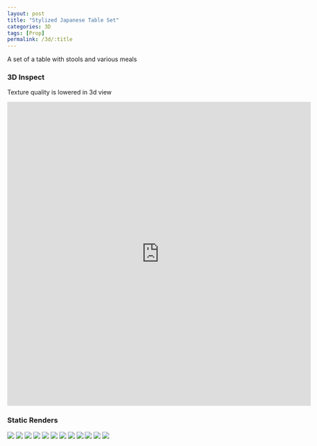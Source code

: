 ```yaml
---
layout: post
title: "Stylized Japanese Table Set"
categories: 3D
tags: [Prop]
permalink: /3d/:title
---
```


A set of a table with stools and various meals

### 3D Inspect

Texture quality is lowered in 3d view

<div class="sketchfab-embed-wrapper"> <iframe title="Stylized Japanese Meal Set" frameborder="0" allowfullscreen mozallowfullscreen="true" webkitallowfullscreen="true" allow="autoplay; fullscreen; xr-spatial-tracking" xr-spatial-tracking execution-while-out-of-viewport execution-while-not-rendered web-share width="700" height="700" src="https://sketchfab.com/models/6faabfd3be1e4dd2b595d01d556d97db/embed?dnt=1"> </iframe> </div>

### Static Renders

<img src="https://drive.google.com/thumbnail?id=1TixlzfbAwLZNnZL2hNa9uAVrDc3OYpah&sz=w1000" />
<img src="https://drive.google.com/thumbnail?id=11l_eXWrMCkpnArFuVZCoOg7CeEtWHmYO&sz=w1000" />
<img src="https://drive.google.com/thumbnail?id=11qUOZNy8BMLJ0gfbxgg66mVaxdUjaNIy&sz=w1000" />
<img src="https://drive.google.com/thumbnail?id=11rYFDbrn7EEv7NUone4muGaeRT-Av0He&sz=w1000" />
<img src="https://drive.google.com/thumbnail?id=11suIcsj6YRuSXea9R1XhK17AWsFfpp36&sz=w1000" />
<img src="https://drive.google.com/thumbnail?id=11v16ZPtr9eQQx5srPOFD2UN5HGo1-kPS&sz=w1000" />
<img src="https://drive.google.com/thumbnail?id=11vDzPLWwWm_F8zXoBYbnVvdDvgGX0jn9&sz=w1000" />
<img src="https://drive.google.com/thumbnail?id=11dg0ZBwdd7Q1NJP4b7bmrgcNTIYUBIgK&sz=w1000" />
<img src="https://drive.google.com/thumbnail?id=11dx_9w63Ud4RY9qvFCjTE0L-F9icX6VG&sz=w1000" />
<img src="https://drive.google.com/thumbnail?id=11e9Go9cYim3Ac0AnTyxfEWp7MXoaeDwP&sz=w1000" />
<img src="https://drive.google.com/thumbnail?id=11evx2_L6lGFOzu7JYVnUcmfCZcQqfNR6&sz=w1000" />
<img src="https://drive.google.com/thumbnail?id=11fYS5Ts-l_AowSbiRLmKyrG-_eACgzkx&sz=w1000" />
<!-- not used
<img src="https://drive.google.com/thumbnail?id=11gLeKBA7rrs_PpprnFM93kDryGFOXwiL&sz=w1000" />
<img src="https://drive.google.com/thumbnail?id=11hXy8TOIwMLum5wSiP6N0h1dLZ4nnNSN&sz=w1000" />
-->